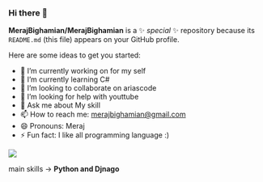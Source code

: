 ### Hi there 👋


**MerajBighamian/MerajBighamian** is a ✨ _special_ ✨ repository because its `README.md` (this file) appears on your GitHub profile.

Here are some ideas to get you started:

- 🔭 I’m currently working on for my self
- 🌱 I’m currently learning C#
- 👯 I’m looking to collaborate on ariascode
- 🤔 I’m looking for help with youttube
- 💬 Ask me about My skill
- 📫 How to reach me: merajbighamian@gmail.com
- 😄 Pronouns: Meraj
- ⚡ Fun fact: I like all programming language :)

<img src="https://github-readme-stats.vercel.app/api?username=merajbighamian&&show_icons=true&title_color=ffffff&icon_color=bb2acf&text_color=daf7dc&bg_color=151515"/>

main skills &rarr; **Python and Djnago**
